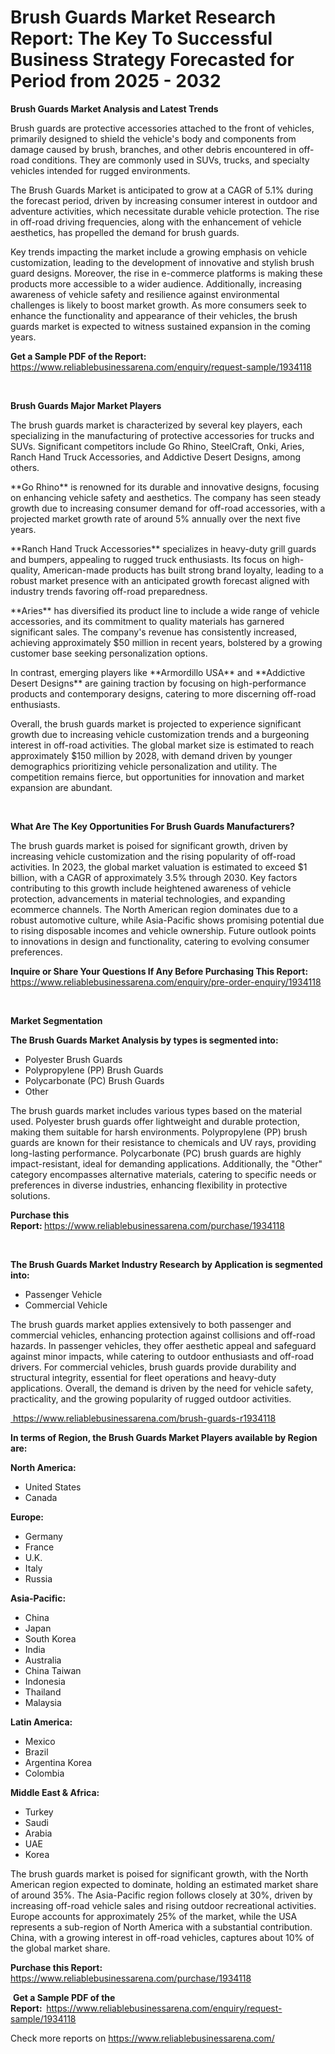 <p><h1>Brush Guards Market Research Report: The Key To Successful Business Strategy Forecasted for Period from 2025 - 2032</h1></p><p><strong>Brush Guards Market Analysis and Latest Trends</strong></p>
<p><p>Brush guards are protective accessories attached to the front of vehicles, primarily designed to shield the vehicle's body and components from damage caused by brush, branches, and other debris encountered in off-road conditions. They are commonly used in SUVs, trucks, and specialty vehicles intended for rugged environments. </p><p>The Brush Guards Market is anticipated to grow at a CAGR of 5.1% during the forecast period, driven by increasing consumer interest in outdoor and adventure activities, which necessitate durable vehicle protection. The rise in off-road driving frequencies, along with the enhancement of vehicle aesthetics, has propelled the demand for brush guards. </p><p>Key trends impacting the market include a growing emphasis on vehicle customization, leading to the development of innovative and stylish brush guard designs. Moreover, the rise in e-commerce platforms is making these products more accessible to a wider audience. Additionally, increasing awareness of vehicle safety and resilience against environmental challenges is likely to boost market growth. As more consumers seek to enhance the functionality and appearance of their vehicles, the brush guards market is expected to witness sustained expansion in the coming years.</p></p>
<p><strong>Get a Sample PDF of the Report:&nbsp;</strong> <a href="https://www.reliablebusinessarena.com/enquiry/request-sample/1934118?utm_campaign=2175&utm_medium=2&utm_source=Github&utm_content=ia&utm_term=30032025&utm_id=brush-guards">https://www.reliablebusinessarena.com/enquiry/request-sample/1934118</a></p>
<p>&nbsp;</p>
<p><strong>Brush Guards Major Market Players</strong></p>
<p><p>The brush guards market is characterized by several key players, each specializing in the manufacturing of protective accessories for trucks and SUVs. Significant competitors include Go Rhino, SteelCraft, Onki, Aries, Ranch Hand Truck Accessories, and Addictive Desert Designs, among others.</p><p>**Go Rhino** is renowned for its durable and innovative designs, focusing on enhancing vehicle safety and aesthetics. The company has seen steady growth due to increasing consumer demand for off-road accessories, with a projected market growth rate of around 5% annually over the next five years.</p><p>**Ranch Hand Truck Accessories** specializes in heavy-duty grill guards and bumpers, appealing to rugged truck enthusiasts. Its focus on high-quality, American-made products has built strong brand loyalty, leading to a robust market presence with an anticipated growth forecast aligned with industry trends favoring off-road preparedness.</p><p>**Aries** has diversified its product line to include a wide range of vehicle accessories, and its commitment to quality materials has garnered significant sales. The company's revenue has consistently increased, achieving approximately $50 million in recent years, bolstered by a growing customer base seeking personalization options.</p><p>In contrast, emerging players like **Armordillo USA** and **Addictive Desert Designs** are gaining traction by focusing on high-performance products and contemporary designs, catering to more discerning off-road enthusiasts.</p><p>Overall, the brush guards market is projected to experience significant growth due to increasing vehicle customization trends and a burgeoning interest in off-road activities. The global market size is estimated to reach approximately $150 million by 2028, with demand driven by younger demographics prioritizing vehicle personalization and utility. The competition remains fierce, but opportunities for innovation and market expansion are abundant.</p></p>
<p>&nbsp;</p>
<p><strong>What Are The Key Opportunities For Brush Guards Manufacturers?</strong></p>
<p><p>The brush guards market is poised for significant growth, driven by increasing vehicle customization and the rising popularity of off-road activities. In 2023, the global market valuation is estimated to exceed $1 billion, with a CAGR of approximately 3.5% through 2030. Key factors contributing to this growth include heightened awareness of vehicle protection, advancements in material technologies, and expanding ecommerce channels. The North American region dominates due to a robust automotive culture, while Asia-Pacific shows promising potential due to rising disposable incomes and vehicle ownership. Future outlook points to innovations in design and functionality, catering to evolving consumer preferences.</p></p>
<p><strong>Inquire or Share Your Questions If Any Before Purchasing This Report:</strong> <a href="https://www.reliablebusinessarena.com/enquiry/pre-order-enquiry/1934118?utm_campaign=2175&utm_medium=2&utm_source=Github&utm_content=ia&utm_term=30032025&utm_id=brush-guards">https://www.reliablebusinessarena.com/enquiry/pre-order-enquiry/1934118</a></p>
<p>&nbsp;</p>
<p><strong>Market Segmentation</strong></p>
<p><strong>The Brush Guards Market Analysis by types is segmented into:</strong></p>
<p><ul><li>Polyester Brush Guards</li><li>Polypropylene (PP) Brush Guards</li><li>Polycarbonate (PC) Brush Guards</li><li>Other</li></ul></p>
<p><p>The brush guards market includes various types based on the material used. Polyester brush guards offer lightweight and durable protection, making them suitable for harsh environments. Polypropylene (PP) brush guards are known for their resistance to chemicals and UV rays, providing long-lasting performance. Polycarbonate (PC) brush guards are highly impact-resistant, ideal for demanding applications. Additionally, the "Other" category encompasses alternative materials, catering to specific needs or preferences in diverse industries, enhancing flexibility in protective solutions.</p></p>
<p><strong>Purchase this Report:&nbsp;</strong><a href="https://www.reliablebusinessarena.com/purchase/1934118?utm_campaign=2175&utm_medium=2&utm_source=Github&utm_content=ia&utm_term=30032025&utm_id=brush-guards">https://www.reliablebusinessarena.com/purchase/1934118</a></p>
<p>&nbsp;</p>
<p><strong>The Brush Guards Market Industry Research by Application is segmented into:</strong></p>
<p><ul><li>Passenger Vehicle</li><li>Commercial Vehicle</li></ul></p>
<p><p>The brush guards market applies extensively to both passenger and commercial vehicles, enhancing protection against collisions and off-road hazards. In passenger vehicles, they offer aesthetic appeal and safeguard against minor impacts, while catering to outdoor enthusiasts and off-road drivers. For commercial vehicles, brush guards provide durability and structural integrity, essential for fleet operations and heavy-duty applications. Overall, the demand is driven by the need for vehicle safety, practicality, and the growing popularity of rugged outdoor activities.</p></p>
<p><a href="https://www.reliablebusinessarena.com/brush-guards-r1934118?utm_campaign=2175&utm_medium=2&utm_source=Github&utm_content=ia&utm_term=30032025&utm_id=brush-guards">&nbsp;https://www.reliablebusinessarena.com/brush-guards-r1934118</a></p>
<p><strong>In terms of Region, the Brush Guards Market Players available by Region are:</strong></p>
<p>
    <p> <strong> North America: </strong>
        <ul>
            <li>United States</li>
            <li>Canada</li>
        </ul>
        </p> 
    <p> <strong> Europe: </strong>
        <ul>
            <li>Germany</li>
            <li>France</li>
            <li>U.K.</li>
            <li>Italy</li>
            <li>Russia</li>
        </ul>
        </p> 
    <p> <strong> Asia-Pacific: </strong>
        <ul>
            <li>China</li>
            <li>Japan</li>
            <li>South Korea</li>
            <li>India</li>
            <li>Australia</li>
            <li>China Taiwan</li>
            <li>Indonesia</li>
            <li>Thailand</li>
            <li>Malaysia</li>
        </ul>
        </p> 
    <p> <strong> Latin America: </strong>
        <ul>
            <li>Mexico</li>
            <li>Brazil</li>
            <li>Argentina Korea</li>
            <li>Colombia</li>
        </ul>
        </p> 
    <p> <strong> Middle East & Africa: </strong>
        <ul>
            <li>Turkey</li>
            <li>Saudi</li>
            <li>Arabia</li>
            <li>UAE</li>
            <li>Korea</li>
        </ul>
    </p>
    </p>
<p><p>The brush guards market is poised for significant growth, with the North American region expected to dominate, holding an estimated market share of around 35%. The Asia-Pacific region follows closely at 30%, driven by increasing off-road vehicle sales and rising outdoor recreational activities. Europe accounts for approximately 25% of the market, while the USA represents a sub-region of North America with a substantial contribution. China, with a growing interest in off-road vehicles, captures about 10% of the global market share.</p></p>
<p><strong>Purchase this Report: </strong><a href="https://www.reliablebusinessarena.com/purchase/1934118?utm_campaign=2175&utm_medium=2&utm_source=Github&utm_content=ia&utm_term=30032025&utm_id=brush-guards">https://www.reliablebusinessarena.com/purchase/1934118</a></p>
<p>&nbsp;<strong>Get a Sample PDF of the Report:&nbsp;&nbsp;</strong><a href="https://www.reliablebusinessarena.com/enquiry/request-sample/1934118?utm_campaign=2175&utm_medium=2&utm_source=Github&utm_content=ia&utm_term=30032025&utm_id=brush-guards">https://www.reliablebusinessarena.com/enquiry/request-sample/1934118</a></p>
<p><strong></strong></p>
<p>Check more reports on <a href="https://www.reliablebusinessarena.com/?utm_campaign=2175&utm_medium=2&utm_source=Github&utm_content=ia&utm_term=30032025&utm_id=brush-guards">https://www.reliablebusinessarena.com/</a></p>